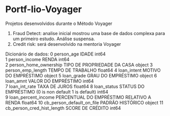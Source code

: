 # Portf-lio-Voyager
Projetos desenvolvidos durante o Método Voyager

1) Fraud Detect: analise inicial mostrou uma base de dados complexa para um primeiro estudo. Análise suspensa.
2) Credit risk: será desenvolvido na mentoria Voyager

Dicionário de dados:
0 person_age IDADE int64  
1   person_income RENDA int64  
2   person_home_ownership TIPO DE PROPRIEDADE DA CASA object
3   person_emp_length TEMPO DE TRABALHO float64
4   loan_intent MOTIVO DO EMPRÉSTIMO  object 
5   loan_grade GRAU DO EMPRÉSTIMO  object 
6   loan_amnt VALOR DO EMPRÉSTIMO int64  
7   loan_int_rate TAXA DE JUROS float64
8   loan_status STATUS DO EMPRÉSTIMO (0 is non default 1 is default) int64  
9   loan_percent_income PERCENTUAL DO EMPRÉSTIMO RELATIVO A RENDA float64
10  cb_person_default_on_file PADRÃO HISTÓRICO object 
11  cb_person_cred_hist_length SCORE DE CRÉDITO int64 

